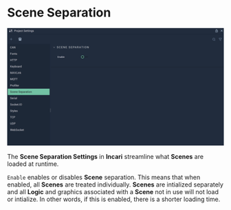 # Scene Separation

![The Project Settings Scene Separation Attributes.](../../.gitbook/assets/projectsettsscenesep20232real.png)

The **Scene Separation Settings** in **Incari** streamline what **Scenes** are loaded at runtime. 

`Enable` enables or disables **Scene** separation. This means that when enabled, all **Scenes** are treated individually. **Scenes** are intialized separately and all **Logic** and graphics associated with a **Scene** not in use will not load or intialize. In other words, if this is enabled, there is a shorter loading time.


